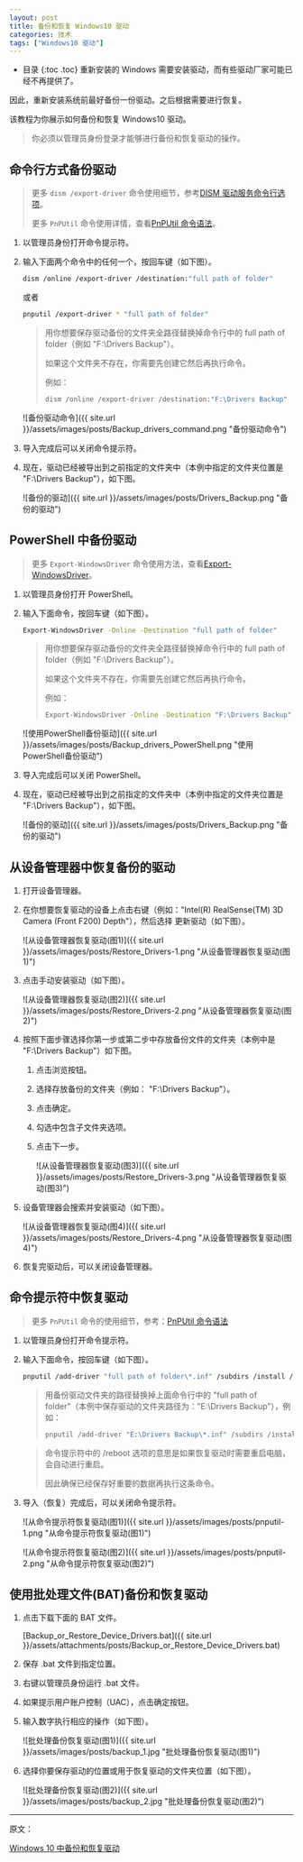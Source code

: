 ```yaml
---
layout: post
title: 备份和恢复 Windows10 驱动
categories: 技术
tags: ["Windows10 驱动"]
---
```


* 目录
{:toc .toc}
重新安装的 Windows 需要安装驱动，而有些驱动厂家可能已经不再提供了。

因此，重新安装系统前最好备份一份驱动。之后根据需要进行恢复。

该教程为你展示如何备份和恢复 Windows10 驱动。

> 你必须以管理员身份登录才能够进行备份和恢复驱动的操作。

## 命令行方式备份驱动

> 更多 `dism /export-driver` 命令使用细节，参考[DISM 驱动服务命令行选项](https://docs.microsoft.com/en-us/windows-hardware/manufacture/desktop/dism-driver-servicing-command-line-options-s14)。
>
> 更多 `PnPUtil` 命令使用详情，查看[PnPUtil 命令语法](https://docs.microsoft.com/en-us/windows-hardware/drivers/devtest/pnputil-command-syntax)。

1. 以管理员身份打开命令提示符。

2. 输入下面两个命令中的任何一个，按回车键（如下图）。

   ```bash
   dism /online /export-driver /destination:"full path of folder"
   ```

   或者

   ```bash
   pnputil /export-driver * "full path of folder"
   ```

   > 用你想要保存驱动备份的文件夹全路径替换掉命令行中的 full path of folder（例如 "F:\Drivers Backup"）。
   >
   > 如果这个文件夹不存在，你需要先创建它然后再执行命令。
   >
   > 例如： 
   >
   > ```bash
   > dism /online /export-driver /destination:"F:\Drivers Backup"
   > ```
   
   ![备份驱动命令]({{ site.url }}/assets/images/posts/Backup_drivers_command.png "备份驱动命令")




3. 导入完成后可以关闭命令提示符。

4. 现在，驱动已经被导出到之前指定的文件夹中（本例中指定的文件夹位置是 "F:\Drivers Backup"），如下图。

   ![备份的驱动]({{ site.url }}/assets/images/posts/Drivers_Backup.png "备份的驱动")


## PowerShell 中备份驱动

> 更多 `Export-WindowsDriver` 命令使用方法，查看[Export-WindowsDriver](https://docs.microsoft.com/en-us/powershell/module/dism/export-windowsdriver?view=win10-ps)。

1. 以管理员身份打开 PowerShell。

2. 输入下面命令，按回车键（如下图）。

   ```bash
   Export-WindowsDriver -Online -Destination "full path of folder"
   ```

   > 用你想要保存驱动备份的文件夹全路径替换掉命令行中的 full path of folder（例如 "F:\Drivers Backup"）。
   >
   > 如果这个文件夹不存在，你需要先创建它然后再执行命令。
   >
   > 例如： 
   >
   > ```bash
   > Export-WindowsDriver -Online -Destination "F:\Drivers Backup"
   > ```

   ![使用PowerShell备份驱动]({{ site.url }}/assets/images/posts/Backup_drivers_PowerShell.png "使用PowerShell备份驱动")

3. 导入完成后可以关闭 PowerShell。

4. 现在，驱动已经被导出到之前指定的文件夹中（本例中指定的文件夹位置是 "F:\Drivers Backup"），如下图。

   ![备份的驱动]({{ site.url }}/assets/images/posts/Drivers_Backup.png "备份的驱动")

## 从设备管理器中恢复备份的驱动

1. 打开设备管理器。

2. 在你想要恢复驱动的设备上点击右键（例如："Intel(R) RealSense(TM) 3D Camera (Front F200) Depth"），然后选择 更新驱动（如下图）。

   ![从设备管理器恢复驱动(图1)]({{ site.url }}/assets/images/posts/Restore_Drivers-1.png "从设备管理器恢复驱动(图1)")

3. 点击手动安装驱动（如下图）。

   ![从设备管理器恢复驱动(图2)]({{ site.url }}/assets/images/posts/Restore_Drivers-2.png "从设备管理器恢复驱动(图2)")
   
4. 按照下面步骤选择你第一步或第二步中存放备份文件的文件夹（本例中是 "F:\Drivers Backup"）如下图。

   1. 点击浏览按钮。

   2. 选择存放备份的文件夹（例如： "F:\Drivers Backup"）。

   3. 点击确定。

   4. 勾选中包含子文件夹选项。

   5. 点击下一步。

      ![从设备管理器恢复驱动(图3)]({{ site.url }}/assets/images/posts/Restore_Drivers-3.png "从设备管理器恢复驱动(图3)")
   
5. 设备管理器会搜索并安装驱动（如下图）。

   ![从设备管理器恢复驱动(图4)]({{ site.url }}/assets/images/posts/Restore_Drivers-4.png "从设备管理器恢复驱动(图4)")

6. 恢复完驱动后，可以关闭设备管理器。

## 命令提示符中恢复驱动

> 更多 `PnPUtil` 命令的使用细节，参考：[PnPUtil 命令语法](https://docs.microsoft.com/en-us/windows-hardware/drivers/devtest/pnputil-command-syntax)

1. 以管理员身份打开命令提示符。

2. 输入下面命令，按回车键（如下图）。

   ```bash
   pnputil /add-driver "full path of folder\*.inf" /subdirs /install /reboot
   ```

   > 用备份驱动文件夹的路径替换掉上面命令行中的 "full path of folder"（本例中保存驱动的文件夹路径为："E:\Drivers Backup"），例如：
   >
   > ```bash
   > pnputil /add-driver "E:\Drivers Backup\*.inf" /subdirs /install /reboot
   > ```

   > 命令提示符中的 /reboot 选项的意思是如果恢复驱动时需要重启电脑，会自动进行重启。
   >
   > 因此确保已经保存好重要的数据再执行这条命令。

3. 导入（恢复）完成后，可以关闭命令提示符。

   ![从命令提示符恢复驱动(图1)]({{ site.url }}/assets/images/posts/pnputil-1.png "从命令提示符恢复驱动(图1)")

   ![从命令提示符恢复驱动(图2)]({{ site.url }}/assets/images/posts/pnputil-2.png "从命令提示符恢复驱动(图2)")



## 使用批处理文件(BAT)备份和恢复驱动

1. 点击下载下面的 BAT 文件。

   [Backup_or_Restore_Device_Drivers.bat]({{ site.url }}/assets/attachments/posts/Backup_or_Restore_Device_Drivers.bat)
   
2. 保存 .bat 文件到指定位置。

3. 右键以管理员身份运行 .bat 文件。

4. 如果提示用户账户控制（UAC），点击确定按钮。

5. 输入数字执行相应的操作（如下图）。

   ![批处理备份恢复驱动(图1)]({{ site.url }}/assets/images/posts/backup_1.jpg "批处理备份恢复驱动(图1)")
   
6. 选择你要保存驱动的位置或用于恢复驱动的文件夹位置（如下图）。

   ![批处理备份恢复驱动(图2)]({{ site.url }}/assets/images/posts/backup_2.jpg "批处理备份恢复驱动(图2)")


---

原文：

[Windows 10 中备份和恢复驱动](https://www.tenforums.com/tutorials/68426-backup-restore-device-drivers-windows-10-a.html?__cf_chl_jschl_tk__=902b09e017c3e8505666fd449df6e88d35e4b455-1586331189-0-Ac0NqielX0rjxU4-NjXDgvIX2iknQNyXieJJmZb-Z73t0a9y-91p6TlHBI0aRI8nuueVFP2HwBpXIpcusketMHVG5iTxIs2G-MIiyVbh62uE2BEGsiPLxOUgPoz_GQhQgJH1EiFXr2iSpyDLkXH8KxS4WCfZYQkZbVkKfOh69RNdAnlRoRxl_adPBCHIiBGGxISG67WXw18rT73ON93Vs68FGzkcA-lkBgPApEx4dEhyeSR6W9LNnM5AvUaXnyHhlK4lRScQ2MyjE0ND__2HbvJ9ikTw4PI_I_fpJAkMu27eTIWCpt9ukn4CC3ec--6T1ieUP6uWA6Kg7Kzj423JsA_TatI65Pv7l8T5mvvkI3OD)

